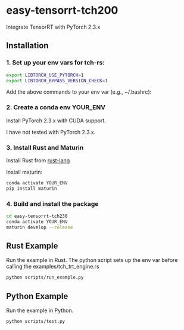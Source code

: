 # easy-tensorrt-tch200

Integrate TensorRT with PyTorch 2.3.x

## Installation

### 1. Set up your env vars for tch-rs:

```bash
export LIBTORCH_USE_PYTORCH=1
export LIBTORCH_BYPASS_VERSION_CHECK=1
```

Add the above commands to your env var (e.g., ~/.bashrc):

### 2. Create a conda env YOUR_ENV

Install PyTorch 2.3.x with CUDA support.

I have not tested with PyTorch 2.3.x.

### 3. Install Rust and Maturin

Install Rust from [rust-lang](https://www.rust-lang.org)

Install maturin:

```bash
conda activate YOUR_ENV
pip install maturin
```

### 4. Build and install the package

```bash
cd easy-tensorrt-tch230
conda activate YOUR_ENV
maturin develop --release
```

## Rust Example

Run the example in Rust.
The python script sets up the env var before calling the examples/tch_trt_engine.rs
```bash
python scripts/run_example.py
```

## Python Example

Run the example in Python.
```bash
python scripts/test.py
```

